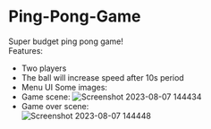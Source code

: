 # Ping-Pong-Game
Super budget ping pong game!  
Features:
* Two players
* The ball will increase speed after 10s period
* Menu UI
Some images:  
* Game scene:
![Screenshot 2023-08-07 144434](https://github.com/nmq443/Ping-Pong-Game/assets/83683836/9baca632-3064-4bfd-957a-916940b23d63)
* Game over scene:  
![Screenshot 2023-08-07 144448](https://github.com/nmq443/Ping-Pong-Game/assets/83683836/6a48bd1d-f38a-4f24-8990-f11c13310f84)
